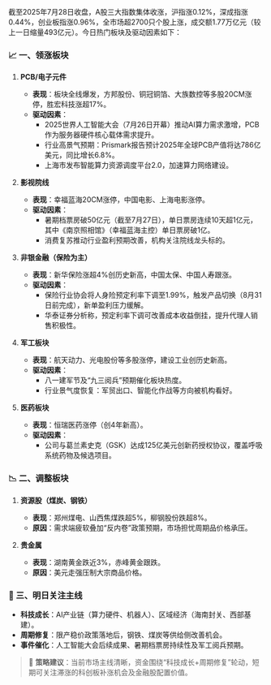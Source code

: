 截至2025年7月28日收盘，A股三大指数集体收涨，沪指涨0.12%，深成指涨0.44%，创业板指涨0.96%，全市场超2700只个股上涨，成交额1.77万亿元（较上一日缩量493亿元）。今日热门板块及驱动因素如下：

### 📈 一、**领涨板块**  
1. **PCB/电子元件**  
    - **表现**：板块全线爆发，方邦股份、铜冠铜箔、大族数控等多股20CM涨停，胜宏科技涨超17%。  
    - **驱动因素**：  
        - 2025世界人工智能大会（7月26日开幕）推动AI算力需求激增，PCB作为服务器硬件核心载体需求提升。  
        - 行业高景气预期：Prismark报告预计2025年全球PCB产值将达786亿美元，同比增长6.8%。  
        - 上海市发布智能算力资源调度平台2.0，加速算力网络建设。

2. **影视院线**  
    - **表现**：幸福蓝海20CM涨停，中国电影、上海电影涨停。  
    - **驱动因素**：  
        - 暑期档票房破50亿元（截至7月27日），单日票房连续10天超1亿元，其中《南京照相馆》（幸福蓝海主控）单日票房破1亿。  
        - 消费复苏推动行业盈利预期改善，机构关注院线龙头标的。

3. **非银金融（保险为主）**  
    - **表现**：新华保险涨超4%创历史新高，中国太保、中国人寿跟涨。  
    - **驱动因素**：  
        - 保险行业协会将人身险预定利率下调至1.99%，触发产品切换（8月31日前完成），新单盈利压力缓解。  
        - 华泰证券分析称，预定利率下调可改善成本收益倒挂，提升代理人销售积极性。

4. **军工板块**  
    - **表现**：航天动力、光电股份等多股涨停，建设工业创历史新高。  
    - **驱动因素**：  
        - 八一建军节及“九三阅兵”预期催化板块热度。  
        - 行业景气度恢复：军贸出口、智能化作战等方向被机构看好。

5. **医药板块**  
    - **表现**：恒瑞医药涨停（创4年新高）。  
    - **驱动因素**：  
        - 公司与葛兰素史克（GSK）达成125亿美元创新药授权协议，覆盖呼吸系统药物及候选项目。

### 📉 二、**调整板块**  
1. **资源股（煤炭、钢铁）**  
    - **表现**：郑州煤电、山西焦煤跌超5%，柳钢股份跌超8%。  
    - **原因**：需求端疲软叠加“反内卷”政策预期，市场担忧周期品价格承压。

2. **贵金属**  
    - **表现**：湖南黄金跌近3%，赤峰黄金跟跌。  
    - **原因**：美元走强压制大宗商品价格。

### 💎 三、**明日关注主线**  
- **科技成长**：AI产业链（算力硬件、机器人）、区域经济（海南封关、西部基建）。  
- **周期修复**：限产稳价政策落地后，钢铁、煤炭等供给侧改善机会。  
- **事件催化**：人工智能大会后续成果、暑期档票房持续性及军工阅兵预期。

> 📌 **策略建议**：当前市场主线清晰，资金围绕“科技成长+周期修复”轮动，短期可关注滞涨的科创板补涨机会及金融股配置价值。